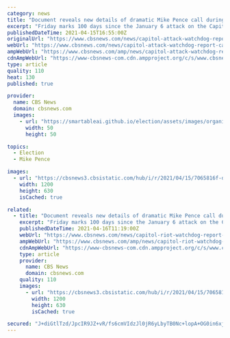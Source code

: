 ```yaml
---
category: news
title: "Document reveals new details of dramatic Mike Pence call during Capitol attack: \"Building not secure\""
excerpt: "Friday marks 100 days since the January 6 attack on the Capitol building. New numbers from the Justice Department show more than 400 suspects have been arrested from at least 45 states. CBS News obtained a copy of the Capitol Police inspector general's findings,"
publishedDateTime: 2021-04-15T16:55:00Z
originalUrl: "https://www.cbsnews.com/news/capitol-attack-watchdog-report-call-mike-pence/"
webUrl: "https://www.cbsnews.com/news/capitol-attack-watchdog-report-call-mike-pence/"
ampWebUrl: "https://www.cbsnews.com/amp/news/capitol-attack-watchdog-report-call-mike-pence/"
cdnAmpWebUrl: "https://www-cbsnews-com.cdn.ampproject.org/c/s/www.cbsnews.com/amp/news/capitol-attack-watchdog-report-call-mike-pence/"
type: article
quality: 110
heat: 130
published: true

provider:
  name: CBS News
  domain: cbsnews.com
  images:
    - url: "https://smartableai.github.io/election/assets/images/organizations/cbsnews.com-50x50.jpg"
      width: 50
      height: 50

topics:
  - Election
  - Mike Pence

images:
  - url: "https://cbsnews3.cbsistatic.com/hub/i/r/2021/04/15/7065816f-dc4b-4570-af84-f131edffa472/thumbnail/1200x630/e72edcb19f6d93d91df181f37694a9f2/cbsn-fusion-capitol-police-watchdog-set-to-testify-new-document-reveals-details-of-lead-up-to-january-6-riot-thumbnail-693345-640x360.jpg"
    width: 1200
    height: 630
    isCached: true

related:
  - title: "Document reveals new details of dramatic Mike Pence call during Capitol attack: \"Building not secure\""
    excerpt: "Friday marks 100 days since the January 6 attack on the Capitol building. New numbers from the Justice Department show more than 400 suspects have been arrested from at least 45 states. CBS News obtained a copy of the Capitol Police inspector general's findings,"
    publishedDateTime: 2021-04-16T11:19:00Z
    webUrl: "https://www.cbsnews.com/news/capitol-riot-watchdog-report-call-mike-pence/"
    ampWebUrl: "https://www.cbsnews.com/amp/news/capitol-riot-watchdog-report-call-mike-pence/"
    cdnAmpWebUrl: "https://www-cbsnews-com.cdn.ampproject.org/c/s/www.cbsnews.com/amp/news/capitol-riot-watchdog-report-call-mike-pence/"
    type: article
    provider:
      name: CBS News
      domain: cbsnews.com
    quality: 110
    images:
      - url: "https://cbsnews3.cbsistatic.com/hub/i/r/2021/04/15/7065816f-dc4b-4570-af84-f131edffa472/thumbnail/1200x630/e72edcb19f6d93d91df181f37694a9f2/cbsn-fusion-capitol-police-watchdog-set-to-testify-new-document-reveals-details-of-lead-up-to-january-6-riot-thumbnail-693345-640x360.jpg"
        width: 1200
        height: 630
        isCached: true

secured: "J+diGtlTzd/JpcIR9JZ+vR/fs6cmVIdzJl0jR6yLbyTB0Nc+lopA+OG0in6xj4ZT4L7CVITKnvlvUsei8WA12lxRojbwet9ZMvDhXlgPcfuxuM1jtFAE+9NapFvMffBbDid1O9fg867rqCWLQEeL1XLkTYCsIU2kc7exleiMVcP45eY6fAGz4tZVefUWm+o9SXmllGrJF1smg55JxNgCHTMd78CkORr3zmDzF8UfPHjFhcQqGFAnHgnPiE6YcE3sfaeYarBuMH/ELODIA75PMTd4/euFcv8ldgr/wTTAsf45M04wxhxFAm9FaZyx6n7PdLX5k0o/oVXT/7o1L9mYdcwoB4+AqxKgrGqHBnrCOI4=;kDw066hi7V1rUwvYti0IbQ=="
---
```


